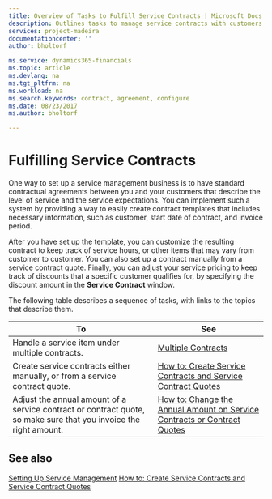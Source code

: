 ```yaml
---
title: Overview of Tasks to Fulfill Service Contracts | Microsoft Docs
description: Outlines tasks to manage service contracts with customers.
services: project-madeira
documentationcenter: ''
author: bholtorf

ms.service: dynamics365-financials
ms.topic: article
ms.devlang: na
ms.tgt_pltfrm: na
ms.workload: na
ms.search.keywords: contract, agreement, configure
ms.date: 08/23/2017
ms.author: bholtorf

---
```

# Fulfilling Service Contracts 
One way to set up a service management business is to have standard contractual agreements between you and your customers that describe the level of service and the service expectations. You can implement such a system by providing a way to easily create contract templates that includes necessary information, such as customer, start date of contract, and invoice period.  
  
After you have set up the template, you can customize the resulting contract to keep track of service hours, or other items that may vary from customer to customer. You can also set up a contract manually from a service contract quote. Finally, you can adjust your service pricing to keep track of discounts that a specific customer qualifies for, by specifying the discount amount in the **Service Contract** window.  

The following table describes a sequence of tasks, with links to the topics that describe them.   
  
|**To**|**See**|  
|------------|-------------|  
|Handle a service item under multiple contracts. | [Multiple Contracts](service-multiple-contracts.md)|  
|Create service contracts either manually, or from a service contract quote.| [How to: Create Service Contracts and Service Contract Quotes](service-how-to-create-service-contracts-and-service-contract-quotes.md)|
|Adjust the annual amount of a service contract or contract quote, so make sure that you invoice the right amount.|[How to: Change the Annual Amount on Service Contracts or Contract Quotes](service-how-to-change-the-annual-amount-on-service-contracts-or-contract-quotes.md)|

## See also
[Setting Up Service Management](service-setup-service.md)
[How to: Create Service Contracts and Service Contract Quotes](service-how-to-create-service-contracts-and-service-contract-quotes.md)